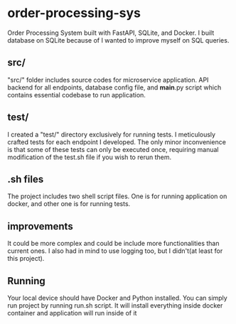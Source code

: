 # order-processing-sys
Order Processing System built with FastAPI, SQLite, and Docker. I built database on SQLite because of I wanted to improve myself on SQL queries.

## src/
"src/" folder includes source codes for microservice application. API backend for all endpoints, database config file, and __main__.py script which contains essential codebase to run application.

## test/
I created a "test/" directory exclusively for running tests. I meticulously crafted tests for each endpoint I developed. The only minor inconvenience is that some of these tests can only be executed once, requiring manual modification of the test.sh file if you wish to rerun them.

## .sh files
The project includes two shell script files. One is for running application on docker, and other one is for running tests.

## improvements
It could be more complex and could be include more functionalities than current ones. I also had in mind to use logging too, but I didn't(at least for this project).

## Running
Your local device should have Docker and Python installed. You can simply run project by running run.sh script. It will install everything inside docker container and application will run inside of it
